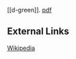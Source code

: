 [[d-green]]. [pdf](d-green1998.pdf)

## External Links
[Wikipedia](https://en.wikipedia.org/wiki/Language-and-history-in-the-early-Germanic-world)